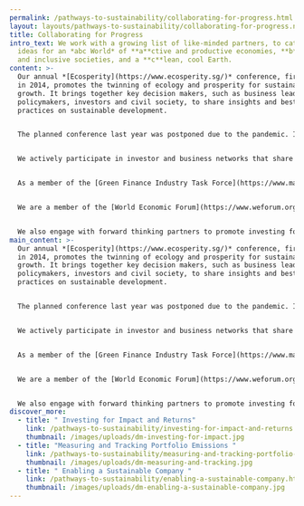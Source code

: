 ```yaml
---
permalink: /pathways-to-sustainability/collaborating-for-progress.html
layout: layouts/pathways-to-sustainability/collaborating-for-progress.njk
title: Collaborating for Progress
intro_text: We work with a growing list of like-minded partners, to catalyse
  ideas for an *abc World* of **a**ctive and productive economies, **b**eautiful
  and inclusive societies, and a **c**lean, cool Earth.
content: >-
  Our annual *[Ecosperity](https://www.ecosperity.sg/)* conference, first held
  in 2014, promotes the twinning of ecology and prosperity for sustainable
  growth. It brings together key decision makers, such as business leaders,
  policymakers, investors and civil society, to share insights and best
  practices on sustainable development.


  The planned conference last year was postponed due to the pandemic. Instead, we instituted an online series of *Ecosperity* Conversations with our portfolio companies and a wide group of stakeholders. Highlights for the year included sessions on biodiversity and ecosystem services, nature-based solutions, and integrated services for sustainable districts.


  We actively participate in investor and business networks that share our common vision of a future that provides equal opportunity and prosperity for all.


  As a member of the [Green Finance Industry Task Force](https://www.mas.gov.sg/news/media-releases/2021/accelerating-green-finance) under the Monetary Authority of Singapore’s [Financial Centre Advisory Panel](https://www.mas.gov.sg/who-we-are/MAS-Advisory-Panels-and-Committees/financial-centre-advisory-panel), we shared our recommendations to establish Singapore as a green finance node.


  We are a member of the [World Economic Forum](https://www.weforum.org/), the [Focusing Capital on the Long Term Initiative](https://www.fcltglobal.org/) and the [Sustainability Accounting Standards Board (SASB)](https://www.sasb.org/). We work with them and others to promote responsible investing. In order to promote increased sustainability-related disclosures among listed companies, for example, we have partnered SASB and [SGX](https://www.sgx.com/) to host awareness sessions for SGX-listed company boards and senior management.


  We also engage with forward thinking partners to promote investing for sustainability and impact, through forums such as the [Global Impact Investing Network](https://thegiin.org/).  123
main_content: >-
  Our annual *[Ecosperity](https://www.ecosperity.sg/)* conference, first held
  in 2014, promotes the twinning of ecology and prosperity for sustainable
  growth. It brings together key decision makers, such as business leaders,
  policymakers, investors and civil society, to share insights and best
  practices on sustainable development.


  The planned conference last year was postponed due to the pandemic. Instead, we instituted an online series of *Ecosperity* Conversations with our portfolio companies and a wide group of stakeholders. Highlights for the year included sessions on biodiversity and ecosystem services, nature-based solutions, and integrated services for sustainable districts.


  We actively participate in investor and business networks that share our common vision of a future that provides equal opportunity and prosperity for all.


  As a member of the [Green Finance Industry Task Force](https://www.mas.gov.sg/news/media-releases/2021/accelerating-green-finance) under the Monetary Authority of Singapore’s [Financial Centre Advisory Panel](https://www.mas.gov.sg/who-we-are/MAS-Advisory-Panels-and-Committees/financial-centre-advisory-panel), we shared our recommendations to establish Singapore as a green finance node.


  We are a member of the [World Economic Forum](https://www.weforum.org/), the [Focusing Capital on the Long Term Initiative](https://www.fcltglobal.org/) and the [Sustainability Accounting Standards Board (SASB)](https://www.sasb.org/). We work with them and others to promote responsible investing. In order to promote increased sustainability-related disclosures among listed companies, for example, we have partnered SASB and [SGX](https://www.sgx.com/) to host awareness sessions for SGX-listed company boards and senior management.


  We also engage with forward thinking partners to promote investing for sustainability and impact, through forums such as the [Global Impact Investing Network](https://thegiin.org/).
discover_more:
  - title: " Investing for Impact and Returns"
    link: /pathways-to-sustainability/investing-for-impact-and-returns.html
    thumbnail: /images/uploads/dm-investing-for-impact.jpg
  - title: "Measuring and Tracking Portfolio Emissions "
    link: /pathways-to-sustainability/measuring-and-tracking-portfolio-emissions.html
    thumbnail: /images/uploads/dm-measuring-and-tracking.jpg
  - title: " Enabling a Sustainable Company "
    link: /pathways-to-sustainability/enabling-a-sustainable-company.html
    thumbnail: /images/uploads/dm-enabling-a-sustainable-company.jpg
---
```

